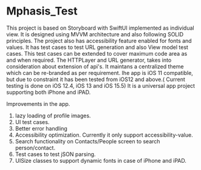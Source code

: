 # Mphasis_Test

This project is based on Storyboard with SwiftUI implemented as individual view.
It is designed using MVVM architecture and also following SOLID principles.
The project also has accessibility feature enabled for fonts and values.
It has test cases to test URL generation and also View model test cases. This test cases can be extended to cover maximum code area as and when required.
The HTTPLayer and URL generator, takes into consideration about extension of api's.
It maintans a centralized theme which can be re-branded as per requirement.
Ihe app is iOS 11 compatible, but due to constraint it has been tested from iOS12 and above.( Current testing is done on iOS 12.4, iOS 13 and iOS 15.5)
It is a universal app project supporting both iPhone and iPAD.






Improvements in the app.

1) lazy loading of profile images.
2) UI test cases.
3) Better error handling
4) Accessibility optimization. Currently it only support accessibility-value.
5) Search functionality on Contacts/People screen to search person/contact. 
6) Test cases to test jSON parsing. 
7) UISize classes to support dynamic fonts in case of iPhone and iPAD.
